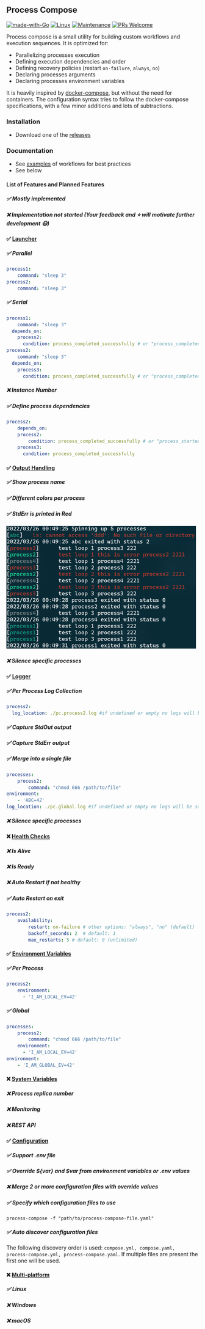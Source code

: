 ## Process Compose

[![made-with-Go](https://img.shields.io/badge/Made%20with-Go-1f425f.svg)](https://go.dev/) [![Linux](https://svgshare.com/i/Zhy.svg)](https://svgshare.com/i/Zhy.svg) [![Maintenance](https://img.shields.io/badge/Maintained%3F-yes-green.svg)](https://GitHub.com/Naereen/StrapDown.js/graphs/commit-activity) [![PRs Welcome](https://img.shields.io/badge/PRs-welcome-brightgreen.svg?style=flat-square)](http://makeapullrequest.com)

Process compose is a small utility for building custom workflows and execution sequences. It is optimized for:

* Parallelizing processes execution
* Defining execution dependencies and order
* Defining recovery policies (restart `on-failure`, `always`, `no`)
* Declaring processes arguments
* Declaring processes environment variables

It is heavily inspired by [docker-compose](https://github.com/docker/compose), but without the need for containers. The configuration syntax tries to follow the docker-compose specifications, with a few minor additions and lots of subtractions.

### Installation

- Download one of the [releases](https://github.com/F1bonacc1/process-compose/releases)

### Documentation

* See [examples](https://github.com/F1bonacc1/process-compose/tree/main/examples) of workflows for best practices
* See below



#### List of Features and Planned Features

##### ✅ Mostly implemented

##### ❌ Implementation not started (Your feedback and ⭐ will motivate further development 😃)



#### ✅ <u>Launcher</u>

##### ✅ Parallel

```yaml
process1:
	command: "sleep 3"
process2:
	command: "sleep 3"
```

##### ✅ Serial

```yaml
process1:
	command: "sleep 3"
  depends_on:
    process2: 
      condition: process_completed_successfully # or "process_completed" if you don't care about errors
process2:
	command: "sleep 3"
  depends_on:
    process3: 
      condition: process_completed_successfully # or "process_completed" if you don't care about errors
```

##### ❌ Instance Number

##### ✅ Define process dependencies

```yaml
process2:
	depends_on:
  	process2: 
    	condition: process_completed_successfully # or "process_started" (default)
    process3: 
      condition: process_completed_successfully
```



#### ✅ <u>Output Handling</u>

##### ✅ Show process name

##### ✅ Different colors per process

##### ✅ StdErr is printed in Red

<img src="./imgs/output.png" alt="output" style="zoom:50%;" />

##### ❌ Silence specific processes



#### ✅ <u>Logger</u>

##### ✅ Per Process Log Collection

```yaml
process2:
  log_location: ./pc.process2.log #if undefined or empty no logs will be saved
```

##### ✅ Capture StdOut output

##### ✅ Capture StdErr output

##### ✅ Merge into a single file

```yaml
processes:
	process2:
		command: "chmod 666 /path/to/file"
environment:
	- 'ABC=42'
log_location: ./pc.global.log #if undefined or empty no logs will be saved (if also not defined per process)
```

##### ❌ Silence specific processes



#### ❌ <u>Health Checks</u>

##### ❌ Is Alive

##### ❌ Is Ready

##### ❌ Auto Restart if not healthy

##### ✅ Auto Restart on exit

```yaml
process2:
	availability:
		restart: on-failure # other options: "always", "no" (default)
		backoff_seconds: 2  # default: 1
		max_restarts: 5 # default: 0 (unlimited)
```



#### ✅ <u>Environment Variables</u>

##### ✅ Per Process

```yaml
process2:
    environment:
      - 'I_AM_LOCAL_EV=42'
```

##### ✅ Global

```yaml
processes:
	process2:
		command: "chmod 666 /path/to/file"
    environment:
      - 'I_AM_LOCAL_EV=42'		
environment:
	- 'I_AM_GLOBAL_EV=42'
```



#### ❌ <u>System Variables</u>

##### ❌ Process replica number

##### ❌ Monitoring

##### ❌ REST API



#### ✅ <u>Configuration</u>

##### ✅ Support .env file

##### ✅ Override ${var} and $var from environment variables or .env values

##### ❌ Merge 2 or more configuration files with override values

##### ✅ Specify which configuration files to use

```shell
process-compose -f "path/to/process-compose-file.yaml"
```

##### ✅ Auto discover configuration files

The following discovery order is used: `compose.yml, compose.yaml, process-compose.yml, process-compose.yaml`. If multiple files are present the first one will be used.



#### ❌ <u>Multi-platform</u>

##### ✅ Linux

##### ❌ Windows

##### ❌ macOS

